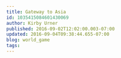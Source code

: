 ```yaml
---
title: Gateway to Asia
id: 1035415084601430069
author: Kirby Urner
published: 2016-09-02T12:02:00.003-07:00
updated: 2016-09-04T09:38:44.655-07:00
blog: world_game
tags: 
---
```


